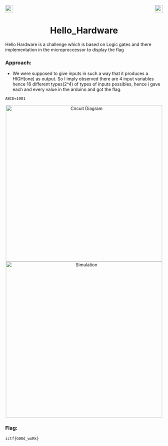 <div>
   <a href="https://indy.ctf.eng.run/challenge/7"><img src="https://img.shields.io/badge/Hell0 Hardware%20--%202-Click%20to%20Solve-green[700]" height="25"></a>
  <img src="https://img.shields.io/badge/Points%3A-75-red" align="right" height="25">
</div>

<div align="center">
    <h1>Hello_Hardware</h1>
</div>

Hello Hardware is a challenge which is based on Logic gates and there implementation in the microproccessor to display the flag

### Approach:

- We were supposed to give inputs in such a way that it produces a HIGH(one) as output. So I imply observed there are 4 input variables hence 16 different types(2^4) of types of inputs possibles, hence i gave each and every value in the arduino and got the flag.
 
 ```ABCD=1001```
<div align="center">
<img width="500" alt="Circuit Diagram" src="https://user-images.githubusercontent.com/91147942/175565434-d350a44a-aadd-4edc-bdcf-7c01db405866.png">
<img width="500" alt="Simulation" src="https://user-images.githubusercontent.com/91147942/175559507-d0830e58-f7d5-4f38-8530-2afe9de2f9fd.png">

</div> 


### Flag: 

```ictf{G00d_woRk}```
